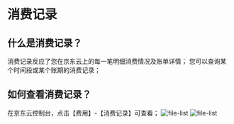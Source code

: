 # 消费记录
## 什么是消费记录？
消费记录反应了您在京东云上的每一笔明细消费情况及账单详情；
您可以查询某个时间段或某个账期的消费记录；

## 如何查看消费记录？
在京东云控制台，点击【费用】-【消费记录】可查看；
![file-list](https://github.com/jdcloudcom/cn/blob/edit/image/billing/%E6%B6%88%E8%B4%B9%E8%AE%B0%E5%BD%951.png)
![file-list](https://github.com/jdcloudcom/cn/blob/edit/image/billing/%E6%B6%88%E8%B4%B9%E8%AE%B0%E5%BD%952.png)

